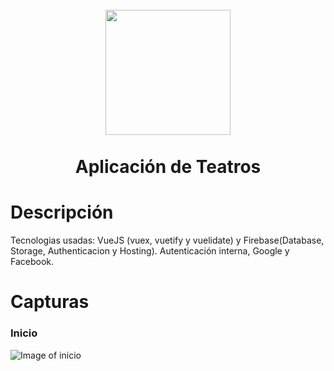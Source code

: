<h1 align="center">
  <br>
  <img src="https://upload.wikimedia.org/wikipedia/commons/thumb/9/95/Vue.js_Logo_2.svg/1200px-Vue.js_Logo_2.svg.png" width="200">
  <br><br>
  Aplicación de Teatros
  <br>
</h1>


# Descripción
Tecnologias usadas: VueJS (vuex, vuetify y vuelidate) y Firebase(Database, Storage, Authenticacion y Hosting).
Autenticación interna, Google y Facebook.

# Capturas

### Inicio

![Image of inicio](src/assets/assets/home.png)


